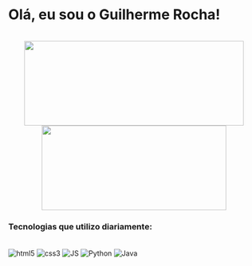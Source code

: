 # Olá, eu sou o Guilherme Rocha!

<br>

<div align="center">
<img height="170em" width="440em" src="https://github-readme-stats-ruby-one.vercel.app/api?username=guirtds&show_icons=true&theme=dark&include_all_commits=true&count_private=true"/>
<img height="170em" width="370em" src="https://github-readme-stats-ruby-one.vercel.app/api/top-langs/?username=guirtds&layout=compact&langs_count=7&theme=dark"/>
</div>
  
<h3 align="left">Tecnologias que utilizo diariamente:</h3>

<div style="display: inline_block">
<br>
<img align="center" alt="html5" src="https://img.shields.io/badge/HTML5-E34F26?style=for-the-badge&logo=html5&logoColor=white">
<img align="center" alt="css3" src="https://img.shields.io/badge/CSS3-1572B6?style=for-the-badge&logo=css3&logoColor=white">
<img align="center" alt="JS" src="https://img.shields.io/badge/JavaScript-323330?style=for-the-badge&logo=javascript&logoColor=F7DF1E">
<img align="center" alt="Python" src="https://img.shields.io/badge/Python-14354C?style=for-the-badge&logo=python&logoColor=white">
<img align="center" alt="Java" src="https://img.shields.io/badge/Java-ED8B00?style=for-the-badge&logo=openjdk&logoColor=white">
</div>
